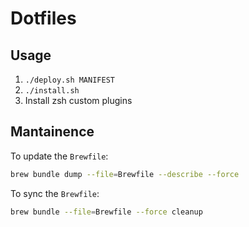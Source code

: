 # Dotfiles

## Usage

1. `./deploy.sh MANIFEST`
2. `./install.sh`
3. Install zsh custom plugins

## Mantainence

To update the `Brewfile`:

```bash
brew bundle dump --file=Brewfile --describe --force
```

To sync the `Brewfile`:

```bash
brew bundle --file=Brewfile --force cleanup
```
